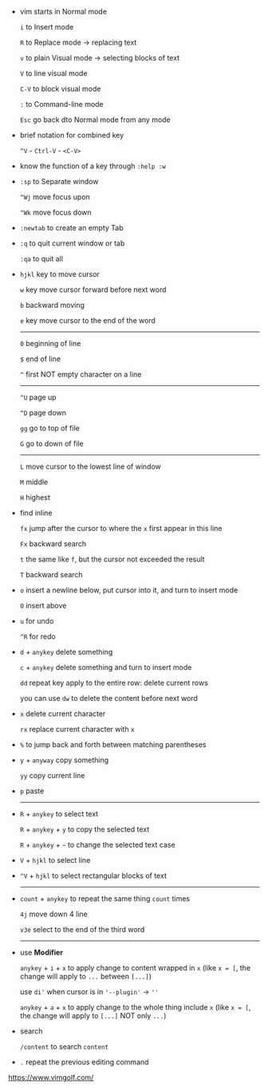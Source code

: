 
*   vim starts in Normal mode

    `i` to Insert mode

    `R` to Replace mode → replacing text

    `v` to plain Visual mode → selecting blocks of text

    `V` to line visual mode

    `C-V` to block visual mode

    `:` to Command-line mode

    `Esc` go back dto Normal mode from any mode

*   brief notation for combined key

    `^V` - `Ctrl-V` - `<C-V>`

*   know the function of a key through `:help :w`

*   `:sp` to Separate window

    `^Wj` move focus upon

    `^Wk` move focus down

*   `:newtab` to create an empty Tab

*   `:q` to quit current window or tab

    `:qa` to quit all

*   `hjkl` key to move cursor

    `w` key move cursor forward before next word

    `b` backward moving

    `e` key move cursor to the end of the word

    ***

    `0` beginning of line

    `$` end of line

    `^` first NOT empty character on a line

    ***

    `^U` page up

    `^D` page down

    `gg` go to top of file

    `G` go to down of file

    ***

    `L` move cursor to the lowest line of window

    `M` middle

    `H` highest

*   find inline

    `fx` jump after the cursor to where the `x` first appear in this line

    `Fx` backward search

    `t` the same like `f`, but the cursor not exceeded the result

    `T` backward search

*   `o` insert a newline below, put cursor into it, and turn to insert mode

    `O` insert above

*   `u` for undo

    `^R` for redo

*   `d` + `anykey` delete something

    `c` + `anykey` delete something and turn to insert mode

    `dd` repeat key apply to the entire row: delete current rows

    you can use `dw` to delete the content before next word

*   `x` delete current character

    `rx` replace current character with `x`

*   `%` to jump back and forth between matching parentheses

*   `y` + `anyway` copy something

    `yy` copy current line

*   `p` paste

    ***

*   `R` + `anykey` to select text

    `R` + `anykey` + `y` to copy the selected text

    `R` + `anykey` + `~` to change the selected text case

*   `V` + `hjkl` to select line

*   `^V` + `hjkl` to select rectangular blocks of text

    ***

*   `count` + `anykey` to repeat the same thing `count` times

    `4j` move down 4 line

    `v3e` select to the end of the third word

    ***

*   use **Modifier**

    `anykey` + `i` + `x` to apply change to content wrapped in `x` (like `x = [`, the change will apply to `...` between `[...]`)

    use `di'` when cursor is in  `'--plugin'` → `''`

    `anykey` + `a` + `x` to apply change to the whole thing include `x` (like `x = [`, the change will apply to  `[...]` NOT only `...`)

*   search

    `/content` to search `content`

*   `.` repeat the previous editing command

<https://www.vimgolf.com/>